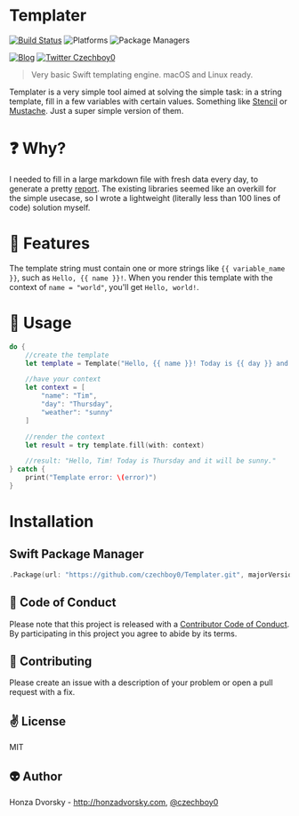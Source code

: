 # Templater

[![Build Status](https://travis-ci.org/czechboy0/Templater.svg?branch=master)](https://travis-ci.org/czechboy0/Templater)
![Platforms](https://img.shields.io/badge/platforms-Linux%20%7C%20OS%20X-blue.svg)
![Package Managers](https://img.shields.io/badge/package%20managers-SwiftPM-yellow.svg)

[![Blog](https://img.shields.io/badge/blog-honzadvorsky.com-green.svg)](http://honzadvorsky.com)
[![Twitter Czechboy0](https://img.shields.io/badge/twitter-czechboy0-green.svg)](http://twitter.com/czechboy0)

> Very basic Swift templating engine. macOS and Linux ready.

Templater is a very simple tool aimed at solving the simple task: in a string template, fill in a few variables with certain values. Something like [Stencil](https://github.com/kylef/Stencil) or [Mustache](http://mustache.github.io). Just a super simple version of them.

# :question: Why?
I needed to fill in a large markdown file with fresh data every day, to generate a pretty [report](https://github.com/czechboy0/swiftpm-packages-statistics). The existing libraries seemed like an overkill for the simple usecase, so I wrote a lightweight (literally less than 100 lines of code) solution myself. 

# :rocket: Features

The template string must contain one or more strings like `{{ variable_name }}`, such as `Hello, {{ name }}!`. When you render this template with the context of `name = "world"`, you'll get `Hello, world!`.

# :hammer: Usage

```swift
do {
	//create the template
	let template = Template("Hello, {{ name }}! Today is {{ day }} and it will be {{ weather }}.")

	//have your context
	let context = [
		"name": "Tim",
		"day": "Thursday",
		"weather": "sunny"
	]

	//render the context
	let result = try template.fill(with: context)

	//result: "Hello, Tim! Today is Thursday and it will be sunny."
} catch {
	print("Template error: \(error)")
}
```

# Installation

## Swift Package Manager

```swift
.Package(url: "https://github.com/czechboy0/Templater.git", majorVersion: 0, minor: 1)
```

:blue_heart: Code of Conduct
------------
Please note that this project is released with a [Contributor Code of Conduct](./CODE_OF_CONDUCT.md). By participating in this project you agree to abide by its terms.

:gift_heart: Contributing
------------
Please create an issue with a description of your problem or open a pull request with a fix.

:v: License
-------
MIT

:alien: Author
------
Honza Dvorsky - http://honzadvorsky.com, [@czechboy0](http://twitter.com/czechboy0)

